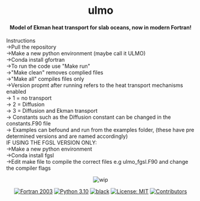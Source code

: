 <h1 align="center">
ulmo
</h1>
<h4 align="center">
Model of Ekman heat transport for slab oceans, now in modern Fortran!
</h4>
Instructions <br />  
->Pull the repository <br />
->Make a new python environment (maybe call it ULMO) <br />   
->Conda install gfortran  <br />
->To run the code use "Make run" <br />  
->"Make clean" removes complied files  <br />
->"Make all" compiles files only  <br />
->Version propmt after running refers to the heat transport mechanisms enabled <br />  
-> 1 = no transport  <br />
-> 2 = Diffusion  <br />
-> 3 = Diffusion and Ekman transport<br />  
-> Constants such as the Diffusion constant can be changed in the constants.F90 file<br />  
-> Examples can befound and run from the examples folder, (these have pre determined versions and are named accordingly) <br />  
IF USING THE FGSL VERSION ONLY:  <br />
->Make a new python environment  <br />
->Conda install fgsl  <br />
->Edit make file to compile the correct files e.g ulmo_fgsl.F90 and change the compiler flags <br />




<p align="center">
  <img src="https://img.shields.io/badge/wip-%20%F0%9F%9A%A7%20under%20construction%20%F0%9F%9A%A7-yellow"
       alt="wip">
</p>

<p align="center">
<a href="https://fortran-lang.org/">
<img src="https://img.shields.io/badge/fortran-2003-purple.svg"
     alt="Fortran 2003"></a>
<a href="https://www.python.org/downloads/">
<img src="https://img.shields.io/badge/python-3.10-blue.svg"
     alt="Python 3.10"></a>
<a href="https://github.com/psf/black">
<img src="https://img.shields.io/badge/code%20style-black-000000.svg"
     alt="black"></a>
<a href="LICENSE">
<img src="https://img.shields.io/badge/license-MIT-green.svg"
     alt="License: MIT"></a>

<a href="https://github.com/exoclim/ulmo/graphs/contributors">
  <img src="https://img.shields.io/github/contributors/exoclim/ulmo"
       alt="Contributors">
</a>
</p>

